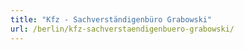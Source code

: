 ```yaml
---
title: "Kfz - Sachverständigenbüro Grabowski"
url: /berlin/kfz-sachverstaendigenbuero-grabowski/
---
```

